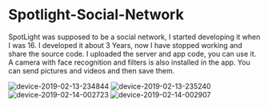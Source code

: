 # Spotlight-Social-Network
SpotLight was supposed to be a social network, I started developing it when I was 16. I developed it about 3 Years, now I have stopped working and share the source code. I uploaded the server and app code, you can use it. A camera with face recognition and filters is also installed in the app. You can send pictures and videos and then save them.

![device-2019-02-13-234844](https://user-images.githubusercontent.com/61155778/76705800-01add400-66e3-11ea-8508-42878e9e91d0.png)
![device-2019-02-13-235240](https://user-images.githubusercontent.com/61155778/76705801-02df0100-66e3-11ea-88f8-c70364034537.png)
![device-2019-02-14-002723](https://user-images.githubusercontent.com/61155778/76705802-04102e00-66e3-11ea-8dad-7eb735040fbf.png)
![device-2019-02-14-002907](https://user-images.githubusercontent.com/61155778/76705804-05d9f180-66e3-11ea-84bc-30af2777113d.png)

